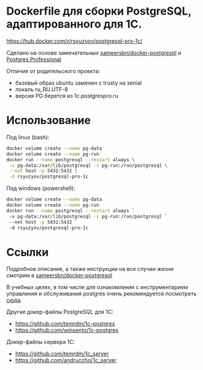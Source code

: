 # Dockerfile для сборки PostgreSQL, адаптированного для 1С.
https://hub.docker.com/r/rsyuzyov/postgresql-pro-1c/

Сделано на основе замечательных [sameersbn/docker-postgresql](https://github.com/sameersbn/docker-postgresql)
и [Postgres Professional](https://postgrespro.ru/products/1c_build)

Отличия от родительского проекта:
- базовый образ ubuntu заменен с trusty на xenial
- локаль ru_RU.UTF-8
- версия PG берется из 1c.postgrespro.ru

# Использование
Под linux (bash):
```bash
docker volume create --name pg-data
docker volume create --name pg-run
docker run --name postgresql --restart always \
 -v pg-data:/var/lib/postgresql -v pg-run:/run/postgresql \
 --net host -p 5432:5432 \
 -d rsyuzyov/postgresql-pro-1c
```

Под windows (powershell):
```bash
docker volume create --name pg-data
docker volume create --name pg-run
docker run --name postgresql --restart always `
 -v pg-data:/var/lib/postgresql -v pg-run:/run/postgresql `
 --net host -p 5432:5432 `
 -d rsyuzyov/postgresql-pro-1c
```

# Ссылки

Подробное описание, а также инструкции на все случаи жизни смотрим в [sameersbn/docker-postgresql](https://github.com/sameersbn/docker-postgresql)

В учебных целях, в том числе для ознакомления с инструментарием управления и обслуживания postgres очень рекомендуется посмотреть [сюда](https://github.com/VanessaDockers/pgsteroids).

Другие докер-файлы PostgreSQL для 1С:
- https://github.com/temrdm/1c-postgres
- https://github.com/winsento/1c-postgres

Докер-файлы сервера 1С:
- https://github.com/temrdm/1c_server
- https://github.com/andruccho/1c_server

